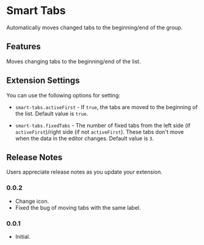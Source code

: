 # Smart Tabs

Automatically moves changed tabs to the beginning/end of the group.

## Features

Moves changing tabs to the beginning/end of the list.

## Extension Settings

You can use the following options for setting:

- `smart-tabs.activeFirst` - If `true`, the tabs are moved to the beginning of the list. Default value is `true`.
 
- `smart-tabs.fixedTabs` - The number of fixed tabs from the left side (if `activeFirst`)/right side (if not `activeFirst`). These tabs don't move when the data in the editor changes. Default value is `3`.

## Release Notes

Users appreciate release notes as you update your extension.

### 0.0.2

- Change icon.
- Fixed the bug of moving tabs with the same label.

### 0.0.1

- Initial.
